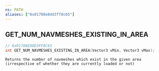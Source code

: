 ```yaml
---
ns: PATH
aliases: ["0x01708e8dd3ff8c65"]
---
```

## GET_NUM_NAVMESHES_EXISTING_IN_AREA

```c
// 0x01708E8DD3FF8C65
int GET_NUM_NAVMESHES_EXISTING_IN_AREA(Vector3 vMin, Vector3 vMax);
```

```
Returns the number of navmeshes which exist in the given area (irrespective of whether they are currently loaded or not)
```
